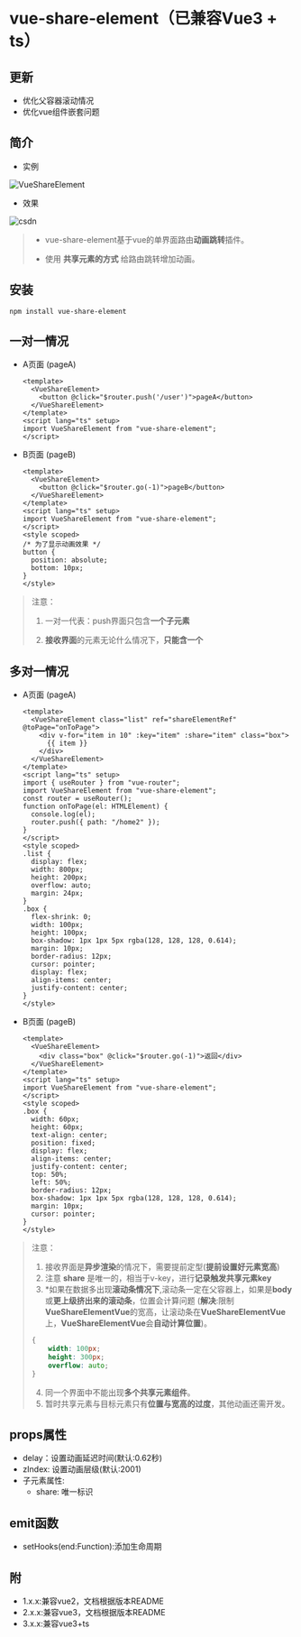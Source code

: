 # vue-share-element（已兼容Vue3 + ts）

## 更新

+ 优化父容器滚动情况
+ 优化vue组件嵌套问题

## 简介

+ 实例

![VueShareElement](https://img-blog.csdnimg.cn/4cb09f56aec64fe78212b6aab07115aa.png#pic_center)

+ 效果

![csdn](https://img-blog.csdnimg.cn/direct/28784f4abf4749e3b8060bcc96a7822e.gif)

> + vue-share-element基于vue的单界面路由**动画跳转**插件。
>
> + 使用 **共享元素的方式** 给路由跳转增加动画。

## 安装

```shell
npm install vue-share-element
```

## 一对一情况

+ A页面 (pageA)

  ```vue
  <template>
    <VueShareElement>
      <button @click="$router.push('/user')">pageA</button>
    </VueShareElement>
  </template>
  <script lang="ts" setup>
  import VueShareElement from "vue-share-element";
  </script>
  ```

+ B页面 (pageB)

  ```vue
  <template>
    <VueShareElement>
      <button @click="$router.go(-1)">pageB</button>
    </VueShareElement>
  </template>
  <script lang="ts" setup>
  import VueShareElement from "vue-share-element";
  </script>
  <style scoped>
  /* 为了显示动画效果 */
  button {
    position: absolute;
    bottom: 10px;
  }
  </style>
  ```

> 注意：
>
> 1. 一对一代表：push界面只包含**一个子元素**
>
> 2. **接收界面**的元素无论什么情况下，**只能含一个**

## 多对一情况

+ A页面 (pageA)

  ```vue
  <template>
    <VueShareElement class="list" ref="shareElementRef" @toPage="onToPage">
      <div v-for="item in 10" :key="item" :share="item" class="box">
        {{ item }}
      </div>
    </VueShareElement>
  </template>
  <script lang="ts" setup>
  import { useRouter } from "vue-router";
  import VueShareElement from "vue-share-element";
  const router = useRouter();
  function onToPage(el: HTMLElement) {
    console.log(el);
    router.push({ path: "/home2" });
  }
  </script>
  <style scoped>
  .list {
    display: flex;
    width: 800px;
    height: 200px;
    overflow: auto;
    margin: 24px;
  }
  .box {
    flex-shrink: 0;
    width: 100px;
    height: 100px;
    box-shadow: 1px 1px 5px rgba(128, 128, 128, 0.614);
    margin: 10px;
    border-radius: 12px;
    cursor: pointer;
    display: flex;
    align-items: center;
    justify-content: center;
  }
  </style>
  ```

+ B页面 (pageB)

  ```vue
  <template>
    <VueShareElement>
      <div class="box" @click="$router.go(-1)">返回</div>
    </VueShareElement>
  </template>
  <script lang="ts" setup>
  import VueShareElement from "vue-share-element";
  </script>
  <style scoped>
  .box {
    width: 60px;
    height: 60px;
    text-align: center;
    position: fixed;
    display: flex;
    align-items: center;
    justify-content: center;
    top: 50%;
    left: 50%;
    border-radius: 12px;
    box-shadow: 1px 1px 5px rgba(128, 128, 128, 0.614);
    margin: 10px;
    cursor: pointer;
  }
  </style>
  
  ```

> 注意：
>
> 1. 接收界面是**异步渲染**的情况下，需要提前定型(**提前设置好元素宽高**)
> 2. 注意 **share** 是唯一的，相当于v-key，进行**记录触发共享元素key**
> 3. *如果在数据多出现**滚动条情况下**,滚动条一定在父容器上，如果是**body**或**更上级挤出来的滚动条**，位置会计算问题 (**解决**:限制**VueShareElementVue**的宽高，让滚动条在**VueShareElementVue**上，**VueShareElementVue**会**自动计算位置**)。
>
> ```css
> {
>     width: 100px;
>     height: 300px;
>     overflow: auto;
> }
> ```
>
> 4. 同一个界面中不能出现**多个共享元素组件**。
> 5. 暂时共享元素与目标元素只有**位置与宽高的过度**，其他动画还需开发。

## props属性

+ delay：设置动画延迟时间(默认:0.62秒)
+ zIndex: 设置动画层级(默认:2001)
+ 子元素属性:
  + share: 唯一标识


## emit函数

+ setHooks(end:Function):添加生命周期

## 附

+ 1.x.x:兼容vue2，文档根据版本README
+ 2.x.x:兼容vue3，文档根据版本README
+ 3.x.x:兼容vue3+ts
